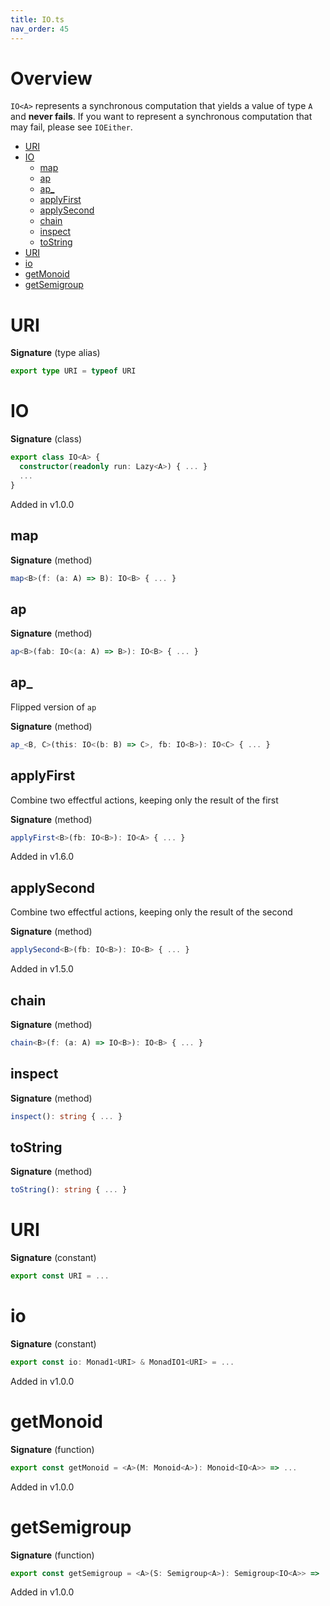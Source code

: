 ```yaml
---
title: IO.ts
nav_order: 45
---
```


# Overview

`IO<A>` represents a synchronous computation that yields a value of type `A` and **never fails**.
If you want to represent a synchronous computation that may fail, please see `IOEither`.

<!-- START doctoc generated TOC please keep comment here to allow auto update -->
<!-- DON'T EDIT THIS SECTION, INSTEAD RE-RUN doctoc TO UPDATE -->


- [URI](#uri)
- [IO](#io)
  - [map](#map)
  - [ap](#ap)
  - [ap\_](#ap%5C_)
  - [applyFirst](#applyfirst)
  - [applySecond](#applysecond)
  - [chain](#chain)
  - [inspect](#inspect)
  - [toString](#tostring)
- [URI](#uri-1)
- [io](#io)
- [getMonoid](#getmonoid)
- [getSemigroup](#getsemigroup)

<!-- END doctoc generated TOC please keep comment here to allow auto update -->

# URI

**Signature** (type alias)

```ts
export type URI = typeof URI
```

# IO

**Signature** (class)

```ts
export class IO<A> {
  constructor(readonly run: Lazy<A>) { ... }
  ...
}
```

Added in v1.0.0

## map

**Signature** (method)

```ts
map<B>(f: (a: A) => B): IO<B> { ... }
```

## ap

**Signature** (method)

```ts
ap<B>(fab: IO<(a: A) => B>): IO<B> { ... }
```

## ap\_

Flipped version of `ap`

**Signature** (method)

```ts
ap_<B, C>(this: IO<(b: B) => C>, fb: IO<B>): IO<C> { ... }
```

## applyFirst

Combine two effectful actions, keeping only the result of the first

**Signature** (method)

```ts
applyFirst<B>(fb: IO<B>): IO<A> { ... }
```

Added in v1.6.0

## applySecond

Combine two effectful actions, keeping only the result of the second

**Signature** (method)

```ts
applySecond<B>(fb: IO<B>): IO<B> { ... }
```

Added in v1.5.0

## chain

**Signature** (method)

```ts
chain<B>(f: (a: A) => IO<B>): IO<B> { ... }
```

## inspect

**Signature** (method)

```ts
inspect(): string { ... }
```

## toString

**Signature** (method)

```ts
toString(): string { ... }
```

# URI

**Signature** (constant)

```ts
export const URI = ...
```

# io

**Signature** (constant)

```ts
export const io: Monad1<URI> & MonadIO1<URI> = ...
```

Added in v1.0.0

# getMonoid

**Signature** (function)

```ts
export const getMonoid = <A>(M: Monoid<A>): Monoid<IO<A>> => ...
```

Added in v1.0.0

# getSemigroup

**Signature** (function)

```ts
export const getSemigroup = <A>(S: Semigroup<A>): Semigroup<IO<A>> => ...
```

Added in v1.0.0
